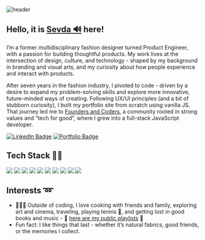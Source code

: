 ![header](https://capsule-render.vercel.app/api?type=waving&color=#F55883&height=300&section=header)


## Hello, it is [Sevda 🔊](https://namedrop.io/sevdashukrieva) here! 

I’m a former multidisciplinary fashion designer turned Product Engineer, with a passion for building thoughtful products. My work lives at the intersection of design, culture, and technology - shaped by my background in branding and visual arts, and my curiosity about how people experience and interact with products.

After seven years in the fashion industry, I pivoted to code - driven by a desire to expand my problem-solving skills and explore more innovative, future-minded ways of creating. Following UX/UI principles (and a bit of stubborn curiosity), I built my portfolio site from scratch using vanilla JS. That journey led me to [Founders and Coders](https://www.foundersandcoders.com/), a community rooted in strong values and “tech for good”, where I grew into a full-stack JavaScript developer.


[![LinkedIn Badge](https://img.shields.io/badge/LinkedIn-sshukrieva-informational?style=for-the-badge&logo=linkedin&logoColor=white&color=0D76A8)](https://www.linkedin.com/in/sshukrieva/) [![Portfolio Badge](https://img.shields.io/badge/Portfolio-sevdas-informational?style=for-the-badge&logoColor=f4f6ef&color=fa2806)](https://sevdas.github.io/portfolio/)



## Tech Stack 👩‍💻

![](https://img.shields.io/badge/HTML5-E34F26?style=for-the-badge&logo=html5&logoColor=white) 
![](https://img.shields.io/badge/CSS3-1572B6?style=for-the-badge&logo=css3&logoColor=white) 
![](https://img.shields.io/badge/JavaScript-F7DF1E?style=for-the-badge&logo=javascript&logoColor=black) 
![](https://img.shields.io/badge/React-20232A?style=for-the-badge&logo=react&logoColor=61DAFB) 
![](https://img.shields.io/badge/PostgreSQL-316192?style=for-the-badge&logo=postgresql&logoColor=white)
![](https://img.shields.io/badge/Elixir-4B275F?style=for-the-badge&logo=elixir&logoColor=white) 
![](https://img.shields.io/badge/Node.js-43853D?style=for-the-badge&logo=node.js&logoColor=white) 
![](https://img.shields.io/badge/Express.js-000000?style=for-the-badge&logo=express&logoColor=white)
![](https://img.shields.io/badge/next.js-000000?style=for-the-badge&logo=next-dot-js&logoColor=white)
![](https://img.shields.io/badge/Cypress-17202C?style=for-the-badge&logo=cypress&logoColor=white)



## Interests ➿

- 💁🏻‍♀️ Outside of coding, I love cooking with friends and family, exploring art and cinema, traveling, playing tennis 🎾, and getting lost in good books and music - 🎵 [here are my public playlists](https://open.spotify.com/user/ss_official) 🎵
- Fun fact: I like things that last - whether it’s natural fabrics, good friends, or the memories I collect.

